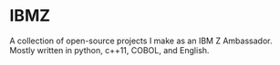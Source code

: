 # IBMZ
A collection of open-source projects I make as an IBM Z Ambassador. Mostly written in python, c++11, COBOL, and English. 
